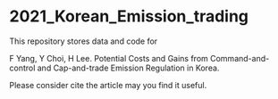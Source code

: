 # 2021_Korean_Emission_trading

This repository stores data and code for 

F Yang, Y Choi, H Lee. Potential Costs and Gains from Command-and-control and Cap-and-trade Emission Regulation in Korea.

Please consider cite the article may you find it useful.
